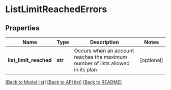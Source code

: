 # ListLimitReachedErrors

## Properties
Name | Type | Description | Notes
------------ | ------------- | ------------- | -------------
**list_limit_reached** | **str** | Occurs when an account reaches the maximum number of lists allowed in its plan | [optional] 

[[Back to Model list]](../README.md#documentation-for-models) [[Back to API list]](../README.md#documentation-for-api-endpoints) [[Back to README]](../README.md)


